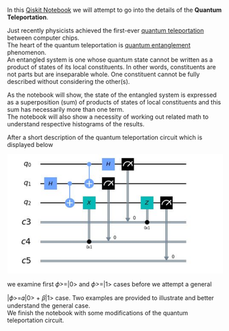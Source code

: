 In this [Qiskit
Notebook](https://github.com/samlip-blip/quantum_teleportation/blob/master/QuantumTeleportation.ipynb)
we will attempt to go into the details of the **Quantum Teleportation**.

Just recently physicists achieved the first-ever [quantum
teleportation](https://www.nature.com/articles/s41567-019-0727-x) between
computer chips.  
The heart of the quantum teleportation is [quantum
entanglement](https://en.wikipedia.org/wiki/Quantum_entanglement) phenomenon.  
An entangled system is one whose quantum state cannot be written as a product of
states of its local constituents. In other words, constituents are not parts but
are inseparable whole. One constituent cannot be fully described without
considering the other(s).

As the notebook will show, the state of the entangled system is expressed as a
superposition (sum) of products of states of local constituents and this sum has
necessarily more than one term.  
The notebook will also show a necessity of working out related math to
understand respective histograms of the results.

After a short description of the quantum teleportation circuit which is
displayed below

![](../images/QuantumTeleportationCircuit.JPG)

we examine first 𝜙\>=\|0\> and 𝜙\>=\|1\> cases before we attempt a general

\|𝜙\>=𝛼\|0\> + 𝛽\|1\> case. Two examples are provided to illustrate and better
understand the general case.  
We finish the notebook with some modifications of the quantum teleportation
circuit.
